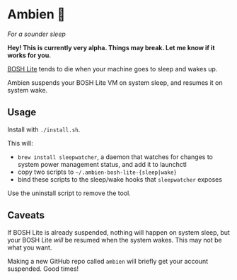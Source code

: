 # Ambien :pill:

_For a sounder sleep_

**Hey! This is currently very alpha. Things may break. Let me know if it works for you.**

[BOSH Lite](https://github.com/cloudfoundry/bosh-lite) tends to die when your machine goes to sleep and wakes up.

Ambien suspends your BOSH Lite VM on system sleep, and resumes it on system wake.

## Usage

Install with `./install.sh`.

This will:

* `brew install sleepwatcher`, a daemon that watches for changes to system power management status, and add it to launchctl
* copy two scripts to `~/.ambien-bosh-lite-{sleep|wake}`
* bind these scripts to the sleep/wake hooks that `sleepwatcher` exposes

Use the uninstall script to remove the tool.

## Caveats

If BOSH Lite is already suspended, nothing will happen on system sleep, but your BOSH Lite _will_ be resumed when the system wakes. This may not be what you want.

Making a new GitHub repo called `ambien` will briefly get your account suspended. Good times!
